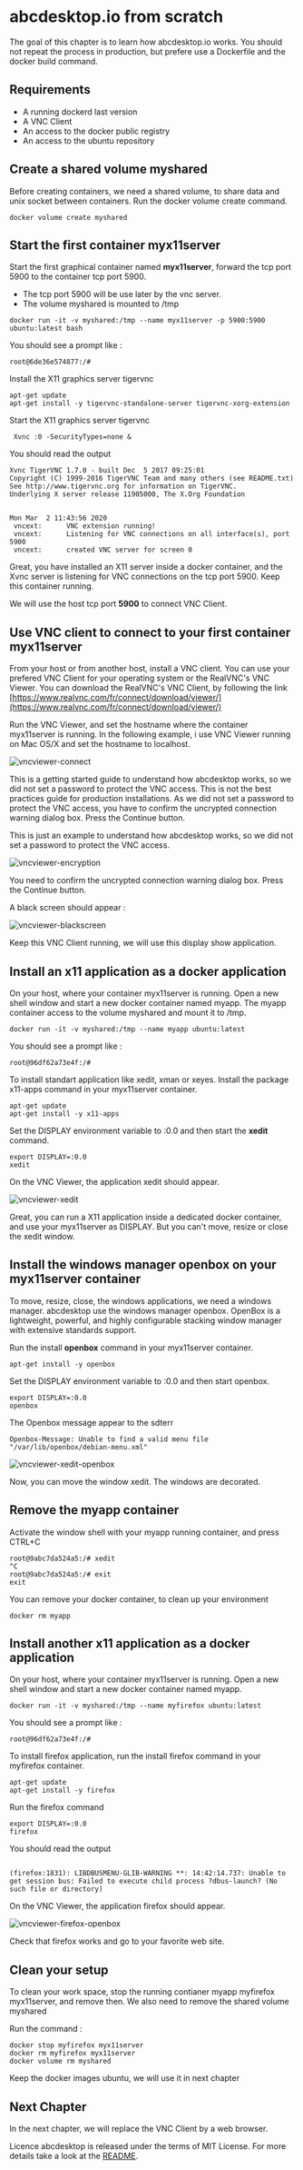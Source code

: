 # abcdesktop.io from scratch 


The goal of this chapter is to learn how abcdesktop.io works. 
You should not repeat the process in production, but prefere use a Dockerfile and the docker build command.     


## Requirements

- A running dockerd last version 
- A VNC Client 
- An access to the docker public registry
- An access to the ubuntu repository 



## Create a shared volume myshared

Before creating containers, we need a shared volume, to share data and unix socket between containers.
Run the docker volume create command.

```
docker volume create myshared 
```


## Start the first container myx11server

Start the first graphical container named **myx11server**, forward the tcp port 5900 to the container tcp port 5900.

* The tcp port 5900 will be use later by the vnc server.
* The volume myshared is mounted to /tmp


```
docker run -it -v myshared:/tmp --name myx11server -p 5900:5900 ubuntu:latest bash

```

You should see a prompt like :

```
root@6de36e574877:/#
```

Install the X11 graphics server tigervnc

```
apt-get update
apt-get install -y tigervnc-standalone-server tigervnc-xorg-extension
```

Start the X11 graphics server tigervnc

```
 Xvnc :0 -SecurityTypes=none &
```

You should read the output 

```
Xvnc TigerVNC 1.7.0 - built Dec  5 2017 09:25:01
Copyright (C) 1999-2016 TigerVNC Team and many others (see README.txt)
See http://www.tigervnc.org for information on TigerVNC.
Underlying X server release 11905000, The X.Org Foundation


Mon Mar  2 11:43:56 2020
 vncext:      VNC extension running!
 vncext:      Listening for VNC connections on all interface(s), port 5900
 vncext:      created VNC server for screen 0
```

Great, you have installed an X11 server inside a docker container, and the Xvnc server is listening for VNC connections on the tcp port 5900. Keep this container running.

We will use the host tcp port **5900** to connect VNC Client.




## Use VNC client to connect to your first container myx11server


From your host or from another host, install a VNC client. You can use your prefered VNC Client for your operating system or the RealVNC's VNC Viewer. You can download the RealVNC's VNC Client, by following the link [https://www.realvnc.com/fr/connect/download/viewer/](https://www.realvnc.com/fr/connect/download/viewer/)

Run the VNC Viewer, and set the hostname where the container myx11server is running. 
In the following example, i use VNC Viewer running on Mac OS/X and set the hostname to localhost.


![vncviewer-connect](img/vncviewer-connect.png)


This is a getting started guide to understand how abcdesktop works, so we did not set a password to protect the VNC access.
This is not the best practices guide for production installations. 
As we did not set a password to protect the VNC access, you have to confirm the uncrypted connection warning dialog box. 
Press the Continue button.

This is just an example to understand how abcdesktop works, so we did not set a password to protect the VNC access. 




![vncviewer-encryption](img/vncviewer-encryption.png)

You need to confirm the uncrypted connection warning dialog box. Press the Continue button.

A black screen should appear :

![vncviewer-blackscreen](img/vncviewer-blackscreen.png)

Keep this VNC Client running, we will use this display show application.


## Install an x11 application as a docker application

On your host, where your container myx11server is running.
Open a new shell window and start a new docker container named myapp. The myapp container access to the volume myshared and mount it to /tmp.

```
docker run -it -v myshared:/tmp --name myapp ubuntu:latest
```

You should see a prompt like :

```
root@96df62a73e4f:/# 
```
To install standart application like xedit, xman or xeyes. Install the package x11-apps command in your myx11server container.

```
apt-get update
apt-get install -y x11-apps
```

Set the DISPLAY environment variable to :0.0 and then start the **xedit** command.

```
export DISPLAY=:0.0
xedit
```

On the VNC Viewer, the application xedit should appear. 

![vncviewer-xedit](img/vncviewer-xedit.png)


Great, you can run a X11 application inside a dedicated docker container, and use your myx11server as DISPLAY. But you can't move, resize or close the xedit window.



## Install the windows manager openbox on your myx11server container

To move, resize, close, the windows applications, we need a windows manager. abcdesktop use the windows manager openbox. OpenBox is a lightweight, powerful, and highly configurable stacking window manager with extensive standards support. 

Run the install **openbox** command in your myx11server container.

```
apt-get install -y openbox
```

Set the DISPLAY environment variable to :0.0 and then start openbox.

```
export DISPLAY=:0.0
openbox
```

The Openbox message appear to the sdterr 

```
Openbox-Message: Unable to find a valid menu file "/var/lib/openbox/debian-menu.xml"
```

![vncviewer-xedit-openbox](img/vncviewer-xedit-openbox.png)


Now, you can move the window xedit. The windows are decorated. 


## Remove the myapp container

Activate the window shell with your myapp running container, and press CTRL+C

```
root@9abc7da524a5:/# xedit 
^C
root@9abc7da524a5:/# exit
exit
```

You can remove your docker container, to clean up your environment

```
docker rm myapp
```
 

## Install another x11 application as a docker application

On your host, where your container myx11server is running.
Open a new shell window and start a new docker container named myapp.

```
docker run -it -v myshared:/tmp --name myfirefox ubuntu:latest
```

You should see a prompt like :

```
root@96df62a73e4f:/# 
```

To install firefox application, run the install firefox command in your myfirefox container.

```
apt-get update
apt-get install -y firefox
```

Run the firefox command
```
export DISPLAY=:0.0
firefox
```

You should read the output 

```

(firefox:1831): LIBDBUSMENU-GLIB-WARNING **: 14:42:14.737: Unable to get session bus: Failed to execute child process ?dbus-launch? (No such file or directory)
```

On the VNC Viewer, the application firefox should appear. 

![vncviewer-firefox-openbox](img/vncviewer-firefox-openbox.png)

Check that firefox works and go to your favorite web site.



## Clean your setup

To clean your work space, stop the running contianer myapp myfirefox myx11server, and remove then.
We also need to remove the shared volume myshared

Run the command :


```
docker stop myfirefox myx11server
docker rm myfirefox myx11server
docker volume rm myshared

```

Keep the docker images ubuntu, we will use it in next chapter


## Next Chapter

In the next chapter, we will replace the VNC Client by a web browser.




Licence
abcdesktop is released under the terms of MIT License. For more details take a look at the [README](https://github.com/OpenDestkop/README.md).


